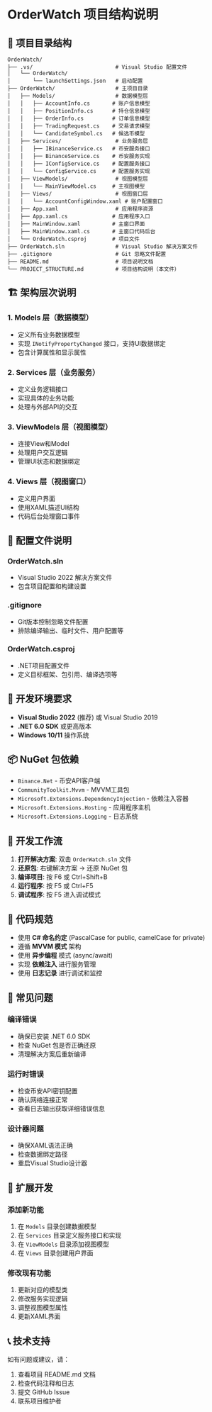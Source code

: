 # OrderWatch 项目结构说明

## 📁 项目目录结构

```
OrderWatch/
├── .vs/                          # Visual Studio 配置文件
│   └── OrderWatch/
│       └── launchSettings.json   # 启动配置
├── OrderWatch/                   # 主项目目录
│   ├── Models/                   # 数据模型层
│   │   ├── AccountInfo.cs       # 账户信息模型
│   │   ├── PositionInfo.cs      # 持仓信息模型
│   │   ├── OrderInfo.cs         # 订单信息模型
│   │   ├── TradingRequest.cs    # 交易请求模型
│   │   └── CandidateSymbol.cs   # 候选币模型
│   ├── Services/                 # 业务服务层
│   │   ├── IBinanceService.cs   # 币安服务接口
│   │   ├── BinanceService.cs    # 币安服务实现
│   │   ├── IConfigService.cs    # 配置服务接口
│   │   └── ConfigService.cs     # 配置服务实现
│   ├── ViewModels/               # 视图模型层
│   │   └── MainViewModel.cs     # 主视图模型
│   ├── Views/                    # 视图窗口层
│   │   └── AccountConfigWindow.xaml # 账户配置窗口
│   ├── App.xaml                  # 应用程序资源
│   ├── App.xaml.cs              # 应用程序入口
│   ├── MainWindow.xaml          # 主窗口界面
│   ├── MainWindow.xaml.cs       # 主窗口代码后台
│   └── OrderWatch.csproj        # 项目文件
├── OrderWatch.sln                # Visual Studio 解决方案文件
├── .gitignore                    # Git 忽略文件配置
├── README.md                     # 项目说明文档
└── PROJECT_STRUCTURE.md          # 项目结构说明（本文件）
```

## 🏗️ 架构层次说明

### 1. Models 层（数据模型）
- 定义所有业务数据模型
- 实现 `INotifyPropertyChanged` 接口，支持UI数据绑定
- 包含计算属性和显示属性

### 2. Services 层（业务服务）
- 定义业务逻辑接口
- 实现具体的业务功能
- 处理与外部API的交互

### 3. ViewModels 层（视图模型）
- 连接View和Model
- 处理用户交互逻辑
- 管理UI状态和数据绑定

### 4. Views 层（视图窗口）
- 定义用户界面
- 使用XAML描述UI结构
- 代码后台处理窗口事件

## 🔧 配置文件说明

### OrderWatch.sln
- Visual Studio 2022 解决方案文件
- 包含项目配置和构建设置

### .gitignore
- Git版本控制忽略文件配置
- 排除编译输出、临时文件、用户配置等

### OrderWatch.csproj
- .NET项目配置文件
- 定义目标框架、包引用、编译选项等

## 🚀 开发环境要求

- **Visual Studio 2022** (推荐) 或 Visual Studio 2019
- **.NET 6.0 SDK** 或更高版本
- **Windows 10/11** 操作系统

## 📦 NuGet 包依赖

- `Binance.Net` - 币安API客户端
- `CommunityToolkit.Mvvm` - MVVM工具包
- `Microsoft.Extensions.DependencyInjection` - 依赖注入容器
- `Microsoft.Extensions.Hosting` - 应用程序主机
- `Microsoft.Extensions.Logging` - 日志系统

## 🔄 开发工作流

1. **打开解决方案**: 双击 `OrderWatch.sln` 文件
2. **还原包**: 右键解决方案 → 还原 NuGet 包
3. **编译项目**: 按 F6 或 Ctrl+Shift+B
4. **运行程序**: 按 F5 或 Ctrl+F5
5. **调试程序**: 按 F5 进入调试模式

## 📝 代码规范

- 使用 **C# 命名约定** (PascalCase for public, camelCase for private)
- 遵循 **MVVM 模式** 架构
- 使用 **异步编程** 模式 (async/await)
- 实现 **依赖注入** 进行服务管理
- 使用 **日志记录** 进行调试和监控

## 🐛 常见问题

### 编译错误
- 确保已安装 .NET 6.0 SDK
- 检查 NuGet 包是否正确还原
- 清理解决方案后重新编译

### 运行时错误
- 检查币安API密钥配置
- 确认网络连接正常
- 查看日志输出获取详细错误信息

### 设计器问题
- 确保XAML语法正确
- 检查数据绑定路径
- 重启Visual Studio设计器

## 🔮 扩展开发

### 添加新功能
1. 在 `Models` 目录创建数据模型
2. 在 `Services` 目录定义服务接口和实现
3. 在 `ViewModels` 目录添加视图模型
4. 在 `Views` 目录创建用户界面

### 修改现有功能
1. 更新对应的模型类
2. 修改服务实现逻辑
3. 调整视图模型属性
4. 更新XAML界面

## 📞 技术支持

如有问题或建议，请：
1. 查看项目 README.md 文档
2. 检查代码注释和日志
3. 提交 GitHub Issue
4. 联系项目维护者
